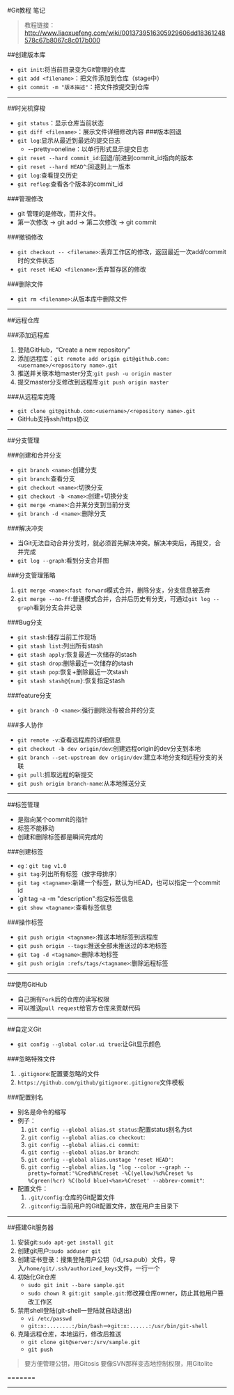 ﻿#Git教程 笔记
> 教程链接：http://www.liaoxuefeng.com/wiki/0013739516305929606dd18361248578c67b8067c8c017b000

##创建版本库
+ `git init`:将当前目录变为Git管理的仓库
+ `git add <filename>`：把文件添加到仓库（stage中）
+ `git commit -m "版本描述"`：把文件按提交到仓库

---------------------
##时光机穿梭
+ `git status`：显示仓库当前状态
+ `git diff <filename>`：展示文件详细修改内容
###版本回退
+ `git log`:显示从最近到最远的提交日志
	+ --pretty=oneline：以单行形式显示提交日志
+ `git reset --hard commit_id`:回退/前进到commit_id指向的版本
+ `git reset --hard HEAD^`:回退到上一版本
+ `git log`:查看提交历史
+ `git reflog`:查看各个版本的commit_id

###管理修改
+ git 管理的是修改，而非文件。
+ 第一次修改 -> git add -> 第二次修改 -> git commit

###撤销修改
+ `git checkout -- <filename>`:丢弃工作区的修改，返回最近一次add/commit时的文件状态
+ `git reset HEAD <filename>`:丢弃暂存区的修改

###删除文件
+ `git rm <filename>`:从版本库中删除文件

--------------------
##远程仓库

###添加远程库
1. 登陆GitHub，“Create a new repository”
2. 添加远程库：`git remote add origin git@github.com:<username>/<repository name>.git`
3. 推送并关联本地master分支:`git push -u origin master`
4. 提交master分支修改到远程库:`git push origin master`

###从远程库克隆
+ `git clone git@github.com:<username>/<repository name>.git`
+ GitHub支持ssh/https协议

---------------------
##分支管理

###创建和合并分支
+ `git branch <name>`:创建分支
+ `git branch`:查看分支
+ `git checkout <name>`:切换分支
+ `git checkout -b <name>`:创建+切换分支
+ `git merge <name>`:合并某分支到当前分支
+ `git branch -d <name>`:删除分支

###解决冲突
+ 当Git无法自动合并分支时，就必须首先解决冲突。解决冲突后，再提交，合并完成
+ `git log --graph`:看到分支合并图

###分支管理策略
1. `git merge <name>`:`fast forward`模式合并，删除分支，分支信息被丢弃
2. `git merge --no-ff`:普通模式合并，合并后历史有分支，可通过`git log --graph`看到分支合并记录

###Bug分支
+ `git stash`:储存当前工作现场
+ `git stash list`:列出所有stash
+ `git stash apply`:恢复最近一次储存的stash
+ `git stash drop`:删除最近一次储存的stash
+ `git stash pop`:恢复+删除最近一次stash
+ `git stash stash@{num}`:恢复指定stash

###feature分支
+ `git branch -D <name>`:强行删除没有被合并的分支

###多人协作
+ `git remote -v`:查看远程库的详细信息
+ `git checkout -b dev origin/dev`:创建远程origin的dev分支到本地
+ `git branch --set-upstream dev origin/dev`:建立本地分支和远程分支的关联
+ `git pull`:抓取远程的新提交
+ `git push origin branch-name`:从本地推送分支

---------------------
##标签管理
+ 是指向某个commit的指针
+ 标签不能移动
+ 创建和删除标签都是瞬间完成的

###创建标签
+ `eg：git tag v1.0`
+ `git tag`:列出所有标签（按字母排序）
+ `git tag <tagname>`:新建一个标签，默认为HEAD，也可以指定一个commit id
+ `git tag -a <tagname> -m "description":指定标签信息
+ `git show <tagname>`:查看标签信息

###操作标签
+ `git push origin <tagname>`:推送本地标签到远程库
+ `git push origin --tags`:推送全部未推送过的本地标签
+ `git tag -d <tagname>`:删除本地标签
+ `git push origin :refs/tags/<tagname>`:删除远程标签

---------------------
##使用GitHub
+ 自己拥有`Fork`后的仓库的读写权限
+ 可以推送`pull request`给官方仓库来贡献代码

---------------------
##自定义Git
+ `git config --global color.ui true`:让Git显示颜色

###忽略特殊文件
1. `.gitignore`:配置要忽略的文件
2. `https://github.com/github/gitignore`:`.gitignore`文件模板

###配置别名
+ 别名是命令的缩写
+ 例子：
	1. `git config --global alias.st status`:配置status别名为st
	2. `git config --global alias.co checkout`:
	3. `git config --global alias.ci commit`:
	4. `git config --global alias.br branch`:
	5. `git config --global alias.unstage 'reset HEAD'`:
	6. `git config --global alias.lg "log --color --graph --pretty=format:'%Cred%h%Creset -%C(yellow)%d%Creset %s %Cgreen(%cr) %C(bold blue)<%an>%Creset' --abbrev-commit"`:
+ 配置文件：
	1. `.git/config`:仓库的Git配置文件
	2. `.gitconfig`:当前用户的Git配置文件，放在用户主目录下

---------------------
##搭建Git服务器
1. 安装git:`sudo apt-get install git`
2. 创建git用户:`sudo adduser git`
3. 创建证书登录：搜集登陆用户公钥（id_rsa.pub）文件，导入`/home/git/.ssh/authorized_keys`文件，一行一个
4. 初始化Git仓库
	+ `sudo git init --bare sample.git`
	+ `sudo chown R git:git sample.git`:修改裸仓库owner，防止其他用户篡改工作区
5. 禁用shell登陆(git-shell一登陆就自动退出)
	+ `vi /etc/passwd`
	+ `git:x:........:/bin/bash`-->`git:x:......:/usr/bin/git-shell`
6. 克隆远程仓库，本地运行，修改后推送
	+ `git clone git@server:/srv/sample.git`
	+ `git push`
> 要方便管理公钥，用Gitosis
> 要像SVN那样变态地控制权限，用Gitolite

=======

------------------
